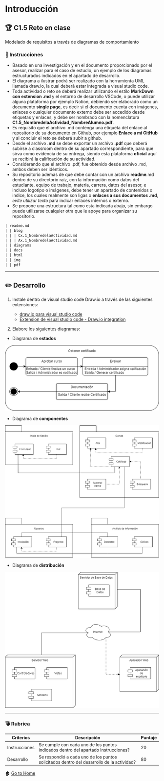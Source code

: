 # Introducción

## :trophy: C1.5 Reto en clase

Modelado de requisitos a través de diagramas de comportamiento

### :blue_book: Instrucciones

- Basado en una investigación y en el documento proporcionado por el asesor, realizar para el caso de estudio, un ejemplo de los diagramas estructurados indicados en el apartado de desarrollo.
- El diagrama a ilustrar podrá ser realizado con la herramienta UML llamada draw.<span>io, la cual deberá estar integrada a visual studio code.
- Toda actividad o reto se deberá realizar utilizando el estilo **MarkDown con extension .md** y el entorno de desarrollo VSCode, o puede utilizar alguna plataforma por ejemplo Notion, debiendo ser elaborado como un documento **single page**, es decir si el documento cuenta con imágenes, enlaces o cualquier documento externo debe ser accedido desde etiquetas y enlaces, y debe ser nombrado con la nomenclatura **C1.5_NombredelaActividad_NombreAlumno.pdf**.
- Es requisito que el archivo .md contenga una etiqueta del enlace al repositorio de su documento en Github, por ejemplo **Enlace a mi GitHub** y al concluir el reto se deberá subir a github.
- Desde el archivo **.md** se debe exportar un archivo **.pdf** que deberá subirse a classroom dentro de su apartado correspondiente, para que sirva como evidencia de su entrega, siendo esta plataforma **oficial** aquí se recibirá la calificación de su actividad.
- Considerando que el archivo .pdf, fue obtenido desde archivo .md, ambos deben ser idénticos.
- Su repositorio ademas de que debe contar con un archivo **readme**.md dentro de su directorio raíz, con la información como datos del estudiante, equipo de trabajo, materia, carrera, datos del asesor, e incluso logotipo o imágenes, debe tener un apartado de contenidos o indice, los cuales realmente son ligas o **enlaces a sus documentos .md**, _evite utilizar texto_ para indicar enlaces internos o externo.
- Se propone una estructura tal como esta indicada abajo, sin embargo puede utilizarse cualquier otra que le apoye para organizar su repositorio.

```
| readme.md
| | blog
| | | Cx.1_NombredelaActividad.md
| | | Ax.1_NombredelaActividad.md
| | diagrams
| | docs
| | html
| | img
| | pdf    
```

___

## :pencil2: Desarrollo

1. Instale dentro de visual studio code Draw.<span>io a través de las siguientes extensiones:
    - [draw.io para visual studio code](https://marketplace.visualstudio.com/items?itemName=hediet.vscode-drawio "draw.io para visual studio code")
    - [Extension de visual studio code - Draw.io integration](https://www.youtube.com/watch?v=Y47ZlxoDWNI "Extension de visual studio code - Draw.io integration")

2. Elabore los siguientes diagramas:
- Diagrama de **estados**

<p align="center">
    <img alt="Diagrama de Estados" src="https://raw.githubusercontent.com/EduardoVillegas17/AASVILLEGAS/main/IMG/diagrama-estado.png">
</p>

- Diagrama de **componentes**

<p align="center">
    <img alt="Diagrama de Componentes" src="https://raw.githubusercontent.com/EduardoVillegas17/AASVILLEGAS/main/IMG/diagrama-componentes.png">
</p>

- Diagrama de **distribución**

<p align="center">
    <img alt="Diagrama de Distribución" src="https://raw.githubusercontent.com/EduardoVillegas17/AASVILLEGAS/main/IMG/diagrama-distribucion.png">
</p>

___

### :bomb: Rubrica

| Criterios     | Descripción                                                                                  | Puntaje |
| ------------- | -------------------------------------------------------------------------------------------- | ------- |
| Instrucciones | Se cumple con cada uno de los puntos indicados dentro del apartado Instrucciones?            | 20 |
| Desarrollo    | Se respondió a cada uno de los puntos solicitados dentro del desarrollo de la actividad?     | 80      |

:house: [Go to Home](https://github.com/EduardoVillegas17/AASVILLEGAS "Github")